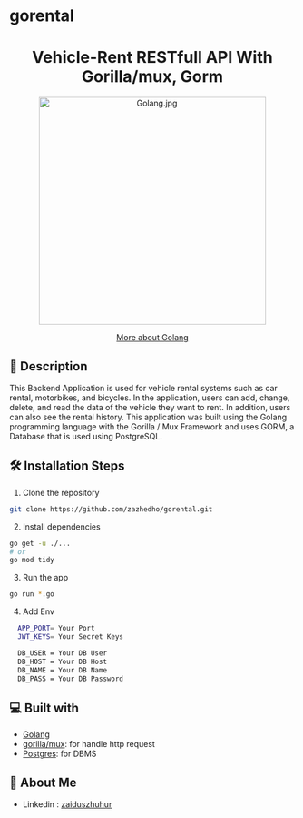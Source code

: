 # gorental

<h1 align="center">
  Vehicle-Rent RESTfull API With Gorilla/mux, Gorm
</h1>
<p align="center"><img src="https://upload.wikimedia.org/wikipedia/commons/thumb/0/05/Go_Logo_Blue.svg/2560px-Go_Logo_Blue.svg.png" width="400px" alt="Golang.jpg" /></p>
<p align="center">
    <a href="https://golang.org/" target="blank">More about Golang</a>
</p>

## 🔗 Description

This Backend Application is used for vehicle rental systems such as car rental, motorbikes, and bicycles. In the application, users can add, change, delete, and read the data of the vehicle they want to rent. In addition, users can also see the rental history. This application was built using the Golang programming language with the Gorilla / Mux Framework and uses GORM, a Database that is used using PostgreSQL.

## 🛠️ Installation Steps

1. Clone the repository

```bash
git clone https://github.com/zazhedho/gorental.git
```

2. Install dependencies

```bash
go get -u ./...
# or
go mod tidy
```

3. Run the app

```bash
go run *.go
```

4. Add Env

```sh
  APP_PORT= Your Port
  JWT_KEYS= Your Secret Keys

  DB_USER = Your DB User
  DB_HOST = Your DB Host
  DB_NAME = Your DB Name
  DB_PASS = Your DB Password
```

## 💻 Built with

- [Golang](https://go.dev/)
- [gorilla/mux](https://github.com/gorilla/mux): for handle http request
- [Postgres](https://www.postgresql.org/): for DBMS

## 🚀 About Me

- Linkedin : [zaiduszhuhur](https://www.linkedin.com/in/zaidus-zhuhur/)
